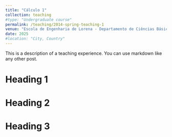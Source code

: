 ```yaml
---
title: "Cálculo 1"
collection: teaching
#type: "Undergraduate course"
permalink: /teaching/2014-spring-teaching-1
venue: "Escola de Engenharia de Lorena - Departamento de Ciências Básicas e Ambientais"
date: 2025
#location: "City, Country"
---
```


This is a description of a teaching experience. You can use markdown like any other post.

Heading 1
======

Heading 2
======

Heading 3
======

